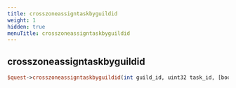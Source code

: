 ```yaml
---
title: crosszoneassigntaskbyguildid
weight: 1
hidden: true
menuTitle: crosszoneassigntaskbyguildid
---
```

## crosszoneassigntaskbyguildid
```perl
$quest->crosszoneassigntaskbyguildid(int guild_id, uint32 task_id, [bool enforce_level_requirement = false])
```